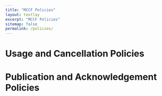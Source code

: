 ```yaml
---
title: "MCCF Policies"
layout: textlay
excerpt: "MCCF Policies"
sitemap: false
permalink: /policies/
---
```

# Usage and Cancellation Policies

# Publication and Acknowledgement Policies
